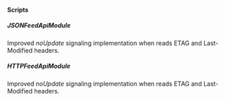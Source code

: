 
#### Scripts
##### JSONFeedApiModule
Improved *noUpdate* signaling implementation when reads ETAG and Last-Modified headers.
##### HTTPFeedApiModule
Improved *noUpdate* signaling implementation when reads ETAG and Last-Modified headers.